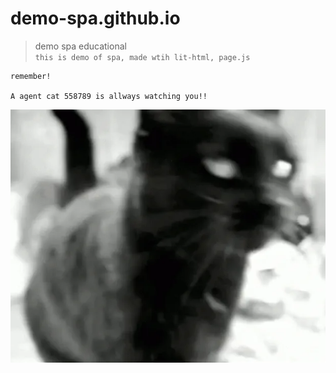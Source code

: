 # demo-spa.github.io

>  demo spa educational  
> `this is demo of spa, made wtih lit-html, page.js`

```
remember!  

A agent cat 558789 is allways watching you!!
```

![agent cat](https://github.com/demo-spa/demo-spa.github.io/blob/main/assets/hipawcat.gif?raw=true)

